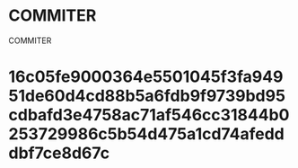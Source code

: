 # COMMITER
COMMITER






# 16c05fe9000364e5501045f3fa94951de60d4cd88b5a6fdb9f9739bd95cdbafd3e4758ac71af546cc31844b0253729986c5b54d475a1cd74afedddbf7ce8d67c
